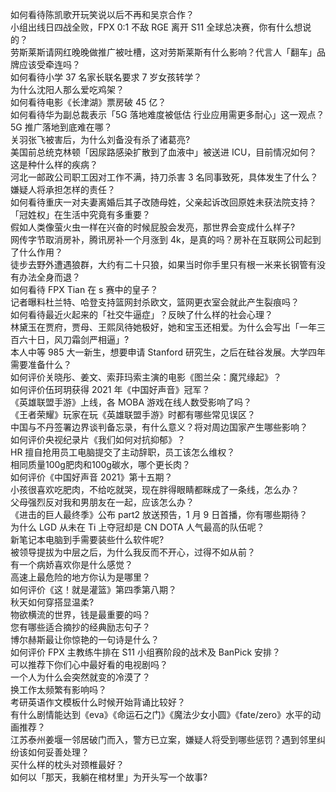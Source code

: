 如何看待陈凯歌开玩笑说以后不再和吴京合作？  
小组出线日四战全败，FPX 0:1 不敌 RGE 离开 S11 全球总决赛，你有什么想说的？  
劳斯莱斯请网红晚晚做推广被吐槽，这对劳斯莱斯有什么影响？代言人「翻车」品牌应该受牵连吗？  
如何看待小学 37 名家长联名要求 7 岁女孩转学？  
为什么沈阳人那么爱吃鸡架？  
如何看待电影《长津湖》票房破 45 亿？  
如何看待华为副总裁表示「5G 落地难度被低估 行业应用需更多耐心」这一观点？5G 推广落地到底难在哪？  
关羽张飞被害后，为什么刘备没有杀了诸葛亮?  
美国前总统克林顿「因尿路感染扩散到了血液中」被送进 ICU，目前情况如何？这是种什么样的疾病？  
河北一邮政公司职工因对工作不满，持刀杀害 3 名同事致死，具体发生了什么？嫌疑人将承担怎样的责任？  
如何看待重庆一对夫妻离婚后其子改随母姓，父亲起诉改回原姓未获法院支持？「冠姓权」在生活中究竟有多重要？  
假如人类像萤火虫一样在兴奋的时候屁股会发亮，那世界会变成什么样子?  
网传字节取消房补，腾讯房补一个月涨到 4k，是真的吗？房补在互联网公司起到了什么作用？  
徒步去野外遭遇狼群，大约有二十只狼，如果当时你手里只有根一米来长钢管有没有办法全身而退？  
如何看待 FPX Tian 在 s 赛中的皇子？  
记者曝料杜兰特、哈登支持篮网封杀欧文，篮网更衣室会就此产生裂痕吗？  
如何看待最近火起来的「社交牛逼症」？反映了什么样的社会心理？  
林黛玉在贾府，贾母、王熙凤待她极好，她和宝玉还相爱。为什么会写出「一年三百六十日，风刀霜剑严相逼」?  
本人中等 985 大一新生，想要申请 Stanford 研究生，之后在硅谷发展。大学四年需要准备什么？  
如何评价关晓彤、姜文、索菲玛索主演的电影《图兰朵：魔咒缘起》？  
如何评价伍珂玥获得 2021 年《中国好声音》冠军？  
《英雄联盟手游》上线，各 MOBA 游戏在线人数受影响了吗？  
《王者荣耀》玩家在玩《英雄联盟手游》时都有哪些常见误区？  
中国与不丹签署边界谈判备忘录，有什么意义？将对周边国家产生哪些影响？  
如何评价央视纪录片《我们如何对抗抑郁》？  
HR 擅自抢用员工电脑提交了主动辞职，员工该怎么维权？  
相同质量100g肥肉和100g碳水，哪个更长肉？  
如何评价《中国好声音 2021》第十五期？  
小孩很喜欢吃肥肉，不给吃就哭，现在胖得眼睛都眯成了一条线，怎么办？  
父母强烈反对我和男朋友在一起，应该怎么办？  
《进击的巨人最终季》公布 part2 放送预告，1 月 9 日首播，你有哪些期待？  
为什么 LGD 从未在 Ti 上夺冠却是 CN DOTA 人气最高的队伍呢？  
新笔记本电脑到手需要装些什么软件呢?  
被领导提拔为中层之后，为什么我反而不开心，过得不如从前？  
有一个病娇喜欢你是什么感觉？  
高速上最危险的地方你认为是哪里？  
如何评价《这！就是灌篮》第四季第八期？  
秋天如何穿搭显温柔?  
物欲横流的世界，钱是最重要的吗？  
您有哪些适合摘抄的经典励志句子？  
博尔赫斯最让你惊艳的一句诗是什么？  
如何评价 FPX 主教练牛排在 S11 小组赛阶段的战术及 BanPick 安排？  
可以推荐下你们心中最好看的电视剧吗？  
一个人为什么会突然就变的冷漠了？  
换工作太频繁有影响吗？  
考研英语作文模板什么时候开始背诵比较好？  
有什么剧情能达到《eva》《命运石之门》《魔法少女小圆》《fate/zero》水平的动画推荐？  
江苏泰州姜堰一邻居破门而入，警方已立案，嫌疑人将受到哪些惩罚？遇到邻里纠纷该如何妥善处理？  
买什么样的枕头对颈椎最好？  
如何以「那天，我躺在棺材里」为开头写一个故事?  
